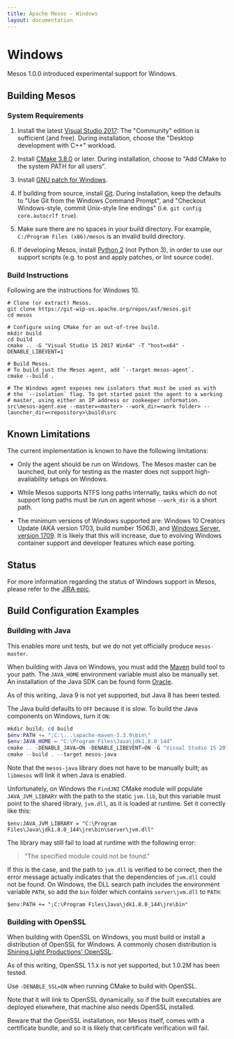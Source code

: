 ```yaml
---
title: Apache Mesos - Windows
layout: documentation
---
```


# Windows

Mesos 1.0.0 introduced experimental support for Windows.


## Building Mesos


### System Requirements

1. Install the latest [Visual Studio 2017](https://www.visualstudio.com/downloads/):
   The "Community" edition is sufficient (and free).
   During installation, choose the "Desktop development with C++" workload.

2. Install [CMake 3.8.0](https://cmake.org/download/) or later.
   During installation, choose to "Add CMake to the system PATH for all users".

3. Install [GNU patch for Windows](http://gnuwin32.sourceforge.net/packages/patch.htm).

4. If building from source, install [Git](https://git-scm.com/download/win).
   During installation, keep the defaults to "Use Git from the Windows
   Command Prompt", and "Checkout Windows-style, commit Unix-style
   line endings" (i.e. `git config core.autocrlf true`).

5. Make sure there are no spaces in your build directory.
   For example, `C:/Program Files (x86)/mesos` is an invalid build directory.

6. If developing Mesos, install [Python 2](https://www.python.org/downloads/)
   (not Python 3), in order to use our support scripts (e.g. to post and apply
   patches, or lint source code).


### Build Instructions

Following are the instructions for Windows 10.

    # Clone (or extract) Mesos.
    git clone https://git-wip-us.apache.org/repos/asf/mesos.git
    cd mesos

    # Configure using CMake for an out-of-tree build.
    mkdir build
    cd build
    cmake .. -G "Visual Studio 15 2017 Win64" -T "host=x64" -DENABLE_LIBEVENT=1

    # Build Mesos.
    # To build just the Mesos agent, add `--target mesos-agent`.
    cmake --build .

    # The Windows agent exposes new isolators that must be used as with
    # the `--isolation` flag. To get started point the agent to a working
    # master, using either an IP address or zookeeper information.
    src\mesos-agent.exe --master=<master> --work_dir=<work folder> --launcher_dir=<repository>\build\src


## Known Limitations

The current implementation is known to have the following limitations:

* Only the agent should be run on Windows.  The Mesos master can be
  launched, but only for testing as the master does not support
  high-availability setups on Windows.

* While Mesos supports NTFS long paths internally, tasks which do not support
  long paths must be run on agent whose `--work_dir` is a short path.

* The minimum versions of Windows supported are: Windows 10 Creators Update (AKA
  version 1703, build number 15063), and [Windows Server, version 1709][server].
  It is likely that this will increase, due to evolving Windows container
  support and developer features which ease porting.

[server]: https://docs.microsoft.com/en-us/windows-server/get-started/get-started-with-1709


## Status

For more information regarding the status of Windows support in Mesos,
please refer to the [JIRA epic](https://issues.apache.org/jira/browse/MESOS-3094).

## Build Configuration Examples

### Building with Java

This enables more unit tests, but we do not yet officially produce
`mesos-master`.

When building with Java on Windows, you must add the [Maven][] build tool to
your path. The `JAVA_HOME` environment variable must also be manually set.
An installation of the Java SDK can be found form [Oracle][].

[maven]: https://maven.apache.org/guides/getting-started/windows-prerequisites.html
[oracle]: http://www.oracle.com/technetwork/java/javase/downloads/index.html

As of this writing, Java 9 is not yet supported, but Java 8 has been tested.

The Java build defaults to `OFF` because it is slow. To build the Java
components on Windows, turn it `ON`:

```powershell
mkdir build; cd build
$env:PATH += ";C:\...\apache-maven-3.3.9\bin\"
$env:JAVA_HOME = "C:\Program Files\Java\jdk1.8.0_144"
cmake .. -DENABLE_JAVA=ON -DENABLE_LIBEVENT=ON -G "Visual Studio 15 2017 Win64" -T "host=x64"
cmake --build . --target mesos-java
```

Note that the `mesos-java` library does not have to be manually built; as
`libmesos` will link it when Java is enabled.

Unfortunately, on Windows the `FindJNI` CMake module will populate `JAVA_JVM_LIBRARY` with
the path to the static `jvm.lib`, but this variable must point to the shared
library, `jvm.dll`, as it is loaded at runtime. Set it correctly like this:

```
$env:JAVA_JVM_LIBRARY = "C:\Program Files\Java\jdk1.8.0_144\jre\bin\server\jvm.dll"
```

The library may still fail to load at runtime with the following error:

> "The specified module could not be found."

If this is the case, and the path to `jvm.dll` is verified to be correct, then
the error message actually indicates that the dependencies of `jvm.dll` could
not be found. On Windows, the DLL search path includes the environment variable
`PATH`, so add the `bin` folder which contains `server\jvm.dll` to `PATH`:

```
$env:PATH += ";C:\Program Files\Java\jdk1.8.0_144\jre\bin"
```

### Building with OpenSSL

When building with OpenSSL on Windows, you must build or install a distribution
of OpenSSL for Windows. A commonly chosen distribution is
[Shining Light Productions' OpenSSL][openssl].

[openssl]: https://slproweb.com/products/Win32OpenSSL.html

As of this writing, OpenSSL 1.1.x is not yet supported, but 1.0.2M has been
tested.

Use `-DENABLE_SSL=ON` when running CMake to build with OpenSSL.

Note that it will link to OpenSSL dynamically, so if the built executables are
deployed elsewhere, that machine also needs OpenSSL installed.

Beware that the OpenSSL installation, nor Mesos itself, comes with a certificate
bundle, and so it is likely that certificate verification will fail.
